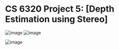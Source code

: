 # CS 6320 Project 5: [Depth Estimation using Stereo]

![image](https://github.com/shubhamdadhich/Proj5---Disparity-Calculation---CV/assets/20136660/c0f76255-c493-4de7-9ec0-52b1083bf0bb)
![image](https://github.com/shubhamdadhich/Proj5---Disparity-Calculation---CV/assets/20136660/4d515636-00bd-4f3c-a801-9e17b36a80a7)

![image](https://github.com/shubhamdadhich/Proj5---Disparity-Calculation---CV/assets/20136660/35ac13c5-70b5-4d7e-a40b-ed153810831f)

